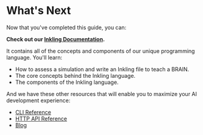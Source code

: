 # What's Next

Now that you've completed this guide, you can:

**Check out our [Inkling Documentation][1].**

It contains all of the concepts and components of our unique programming language. You'll learn:

* How to assess a simulation and write an Inkling file to teach a BRAIN.
* The core concepts behind the Inkling language.
* The components of the Inkling language.

And we have these other resources that will enable you to maximize your AI development experience:

* [CLI Reference][2]
* [HTTP API Reference][3]
* [Blog][4]

[1]: ./inkling.html
[2]: ./reference.html#cli-reference
[3]: ./reference.html#http-api-reference
[4]: https://bons.ai/blog
